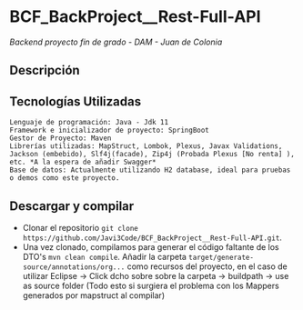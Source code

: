 # BCF_BackProject__Rest-Full-API

*Backend proyecto fin de grado - DAM - Juan de Colonia*

## Descripción

## Tecnologías Utilizadas

```
Lenguaje de programación: Java - Jdk 11
Framework e inicializador de proyecto: SpringBoot
Gestor de Proyecto: Maven
Librerías utilizadas: MapStruct, Lombok, Plexus, Javax Validations, Jackson (embebido), Slf4j(facade), Zip4j (Probada Plexus [No renta] ), etc. *A la espera de añadir Swagger*
Base de datos: Actualmente utilizando H2 database, ideal para pruebas o demos como este proyecto.
```

## Descargar y compilar

- Clonar el repositorio `git clone https://github.com/Javi3Code/BCF_BackProject__Rest-Full-API.git`.
- Una vez clonado, compilamos para generar el código faltante de los DTO's `mvn clean compile`. Añadir la carpeta `target/generate-source/annotations/org...` como recursos del proyecto, en el caso de utilizar Eclipse -> Click dcho sobre sobre la carpeta -> buildpath -> use as source folder (Todo esto si surgiera el problema con los Mappers generados por mapstruct al compilar)

